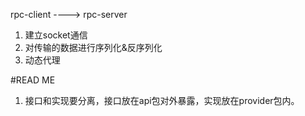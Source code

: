 rpc-client   ---->    rpc-server
1. 建立socket通信  
2. 对传输的数据进行序列化&反序列化
3. 动态代理


#READ ME
1. 接口和实现要分离，接口放在api包对外暴露，实现放在provider包内。